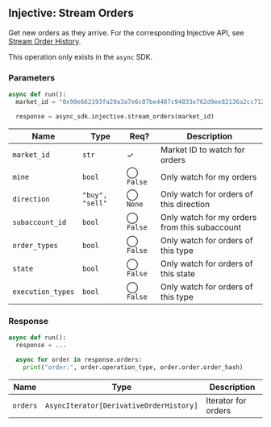 ## Injective: Stream Orders

Get new orders as they arrive. For the corresponding Injective API, see [Stream Order History][stream-order-history].

[stream-order-history]: https://api.injective.exchange/#injectivederivativeexchangerpc-streamordershistory

<aside class="notice">
This operation only exists in the <code>async</code> SDK.
</aside>

### Parameters

```python
async def run():
  market_id = "0x90e662193fa29a3a7e6c07be4407c94833e762d9ee82136a2cc712d6b87d7de3"

  response = async_sdk.injective.stream_orders(market_id)
```

| Name | Type | Req? | Description |
| - | - | - | - |
| `market_id` | `str` | ✓ | Market ID to watch for orders |
| `mine` | `bool` | ◯ `False` | Only watch for my orders |
| `direction` | `"buy", "sell"` | ◯ `None` | Only watch for orders of this direction |
| `subaccount_id` | `bool` | ◯ `False` | Only watch for my orders from this subaccount |
| `order_types` | `bool` | ◯ `False` | Only watch for orders of this type |
| `state` | `bool` | ◯ `False` | Only watch for orders of this state |
| `execution_types` | `bool` | ◯ `False` | Only watch for orders of this type |

### Response

```python
async def run():
  response = ...

  async for order in response.orders:
    print("order:", order.operation_type, order.order.order_hash)
```

| Name | Type | Description |
| - | - | - |
| `orders` | `AsyncIterator[DerivativeOrderHistory]` | Iterator for orders |
